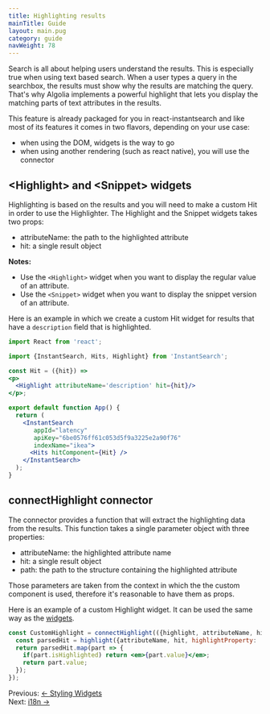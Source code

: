 ```yaml
---
title: Highlighting results
mainTitle: Guide
layout: main.pug
category: guide
navWeight: 78
---
```


Search is all about helping users understand the results. This is especially true when using
text based search. When a user types a query in the searchbox, the results
must show why the results are matching the query. That's why Algolia implements
a powerful highlight that lets you display the matching parts of text attributes in
the results.

This feature is already packaged for you in react-instantsearch and
like most of its features it comes in two flavors, depending on your use case:
 - when using the DOM, widgets is the way to go
 - when using another rendering (such as react native), you will use the connector

## &lt;Highlight&gt; and &lt;Snippet&gt; widgets

Highlighting is based on the results and you will need to make a custom Hit in order
to use the Highlighter. The Highlight and the Snippet widgets takes two props:
 - attributeName: the path to the highlighted attribute
 - hit: a single result object
 
**Notes:**
* Use the `<Highlight>` widget when you want to display the regular value of an attribute.
* Use the `<Snippet>` widget when you want to display the snippet version of an attribute.

Here is an example in which we create a custom Hit widget for results that have a
`description` field that is highlighted.

```jsx
import React from 'react';

import {InstantSearch, Hits, Highlight} from 'InstantSearch';

const Hit = ({hit}) =>
<p>
  <Highlight attributeName='description' hit={hit}/>
</p>;

export default function App() {
  return (
    <InstantSearch
       appId="latency"
       apiKey="6be0576ff61c053d5f9a3225e2a90f76"
       indexName="ikea">
      <Hits hitComponent={Hit} />
    </InstantSearch>
  );
}
```

## connectHighlight connector

The connector provides a function that will extract the highlighting data
from the results. This function takes a single parameter object with three
properties:
 - attributeName: the highlighted attribute name
 - hit: a single result object
 - path: the path to the structure containing the highlighted attribute

Those parameters are taken from the context in which the the custom component
is used, therefore it's reasonable to have them as props.

Here is an example of a custom Highlight widget. It can be used the same
way as the [widgets](guide/Highlighting_results.html#highlight-and-snippet-widgets).

```jsx
const CustomHighlight = connectHighlight(({highlight, attributeName, hit}) => {
  const parsedHit = highlight({attributeName, hit, highlightProperty: 'highlightProperty'});
  return parsedHit.map(part => {
    if(part.isHighlighted) return <em>{part.value}</em>;
    return part.value;
  });
});
```

<div class="guide-nav">
    <div class="guide-nav-left">
        Previous: <a href="guide/Styling_widgets.html">← Styling Widgets</a>
    </div>
    <div class="guide-nav-right">
        Next: <a href="guide/i18n.html">i18n →</a>
    </div>
</div>